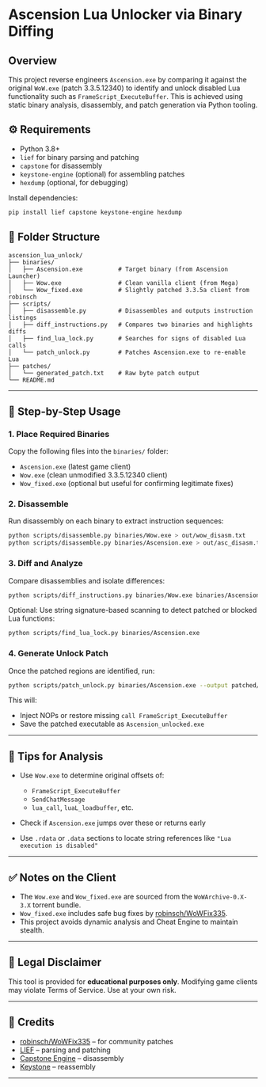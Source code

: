 
# Ascension Lua Unlocker via Binary Diffing

## Overview

This project reverse engineers `Ascension.exe` by comparing it against the original `WoW.exe` (patch 3.3.5.12340) to identify and unlock disabled Lua functionality such as `FrameScript_ExecuteBuffer`. This is achieved using static binary analysis, disassembly, and patch generation via Python tooling.

## ⚙️ Requirements

- Python 3.8+
- `lief` for binary parsing and patching
- `capstone` for disassembly
- `keystone-engine` (optional) for assembling patches
- `hexdump` (optional, for debugging)

Install dependencies:
```bash
pip install lief capstone keystone-engine hexdump
````

## 📁 Folder Structure

```
ascension_lua_unlock/
├── binaries/
│   ├── Ascension.exe          # Target binary (from Ascension Launcher)
│   ├── Wow.exe                # Clean vanilla client (from Mega)
│   └── Wow_fixed.exe          # Slightly patched 3.3.5a client from robinsch
├── scripts/
│   ├── disassemble.py         # Disassembles and outputs instruction listings
│   ├── diff_instructions.py   # Compares two binaries and highlights diffs
│   ├── find_lua_lock.py       # Searches for signs of disabled Lua calls
│   └── patch_unlock.py        # Patches Ascension.exe to re-enable Lua
├── patches/
│   └── generated_patch.txt    # Raw byte patch output
└── README.md
```

---

## 🧪 Step-by-Step Usage

### 1. Place Required Binaries

Copy the following files into the `binaries/` folder:

* `Ascension.exe` (latest game client)
* `Wow.exe` (clean unmodified 3.3.5.12340 client)
* `Wow_fixed.exe` (optional but useful for confirming legitimate fixes)

### 2. Disassemble

Run disassembly on each binary to extract instruction sequences:

```bash
python scripts/disassemble.py binaries/Wow.exe > out/wow_disasm.txt
python scripts/disassemble.py binaries/Ascension.exe > out/asc_disasm.txt
```

### 3. Diff and Analyze

Compare disassemblies and isolate differences:

```bash
python scripts/diff_instructions.py binaries/Wow.exe binaries/Ascension.exe
```

Optional: Use string signature-based scanning to detect patched or blocked Lua functions:

```bash
python scripts/find_lua_lock.py binaries/Ascension.exe
```

### 4. Generate Unlock Patch

Once the patched regions are identified, run:

```bash
python scripts/patch_unlock.py binaries/Ascension.exe --output patched/Ascension_unlocked.exe
```

This will:

* Inject NOPs or restore missing `call FrameScript_ExecuteBuffer`
* Save the patched executable as `Ascension_unlocked.exe`

---

## 🔐 Tips for Analysis

* Use `Wow.exe` to determine original offsets of:

  * `FrameScript_ExecuteBuffer`
  * `SendChatMessage`
  * `lua_call`, `luaL_loadbuffer`, etc.
* Check if `Ascension.exe` jumps over these or returns early
* Use `.rdata` or `.data` sections to locate string references like `"Lua execution is disabled"`

---

## ✅ Notes on the Client

* The `Wow.exe` and `Wow_fixed.exe` are sourced from the `WoWArchive-0.X-3.X` torrent bundle.
* `Wow_fixed.exe` includes safe bug fixes by [robinsch/WoWFix335](https://github.com/robinsch/WoWFix335).
* This project avoids dynamic analysis and Cheat Engine to maintain stealth.

---

## 🚨 Legal Disclaimer

This tool is provided for **educational purposes only**. Modifying game clients may violate Terms of Service. Use at your own risk.

---

## 📜 Credits

* [robinsch/WoWFix335](https://github.com/robinsch/WoWFix335) – for community patches
* [LIEF](https://lief.quarkslab.com/) – parsing and patching
* [Capstone Engine](https://www.capstone-engine.org/) – disassembly
* [Keystone](https://www.keystone-engine.org/) – reassembly

---

